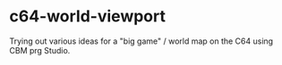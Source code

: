 # c64-world-viewport

Trying out various ideas for a "big game" / world map on the C64 using CBM prg Studio.
